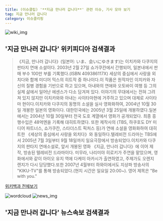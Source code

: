 ```yaml
---
title: (이슈클립) '**지금 만나러 갑니다**' 관련 이슈, 기사 모아 보기
tag: 지금 만나러 갑니다
category: 이슈클리핑
---
```

![wiki_img](https://user-images.githubusercontent.com/42597476/44503234-41136a80-a6d0-11e8-9071-6fc6418eafe4.png)
## **'**지금 만나러 갑니다**'** 위키피디아 검색결과
>《지금, 만나러 갑니다》(일본어: いま、会いにゆきます)는 이치카와 다쿠지의 판타지 연애 소설이다. 2003년 2월 27일 쇼가쿠칸에서 간행되어, 일본내에서 판매 부수 100만 부를 기록했다.(ISBN 409386117X) 세상의 중심에서 사랑을 외치다와 함께 미디어 믹스의 히트작 중 하나이다.이 작품은 원작자인 이치카와 자신의 질병 경험을 기반으로 하고 있으며, 아내와의 연애와 오토바이 여행 등 그의 실제 삶에서 일어난 에센스가 다소 담겨져 있다. 이야기의 무대에서는 전혀 그려져 있지 않지만 이치카와와 아내는 사이타마현에 거주하고 있으며 대체로 사이타마 현이다.이치카와 다쿠지의 동명의 소설을 실사 영화화하여, 2004년 10월 30일 개봉한 일본의 영화이다. 대한민국에는 2005년 3월 25일에 개봉하였다.일본에서는 2004년 10월 30일부터 전국 도호 계열에서 영화가 공개되었다. 최종 흥행수입은 48억엔을 기록해 대히트하였다. 또한 제작사의 (TBS, 하쿠호도 DY 미디어 파트너스, 쇼가쿠칸, 스타더스트 픽처스 등)가 연애 소설을 영화화하여 대히트한 《세상의 중심에서 사랑을 외치다》와 동일하다.텔레비전 드라마는 TBS에서 2005년 7월 3일부터 9월 18일까지 일요극장에서 방송되었다.이치카와 다쿠지의 판타지 연애소설로, 앞서 개봉된 영화 《지금, 만나러 갑니다》에 이어 제작, 방송된 텔레비전 드라마이다. 미무라, 나리미야 히로키가 주연을 맡았으며, 영화에서와 같이 아이오 유지 역에 다케이 아카시가 출연하였고, 주제가도 오렌지 렌지가 다시 담당했다.또한 2007년 4월부터 하와이에서도 지상파 방송사의 "KIKU-TV"를 통해 방송되었다.(현지 시간은 일요일 20:00~). 영어 제목은 "Be with you."

<a href="https://ko.wikipedia.org/wiki/지금 만나러 갑니다" target="_blank">위키백과 전체보기</a>

![wordcloud](https://s3.ap-northeast-2.amazonaws.com/lyrics101-wordcloud/2018-09-21-1537541933.png)
![news_img](https://user-images.githubusercontent.com/42597476/44507050-1206f400-a6e4-11e8-8d98-7ffbfebb353f.png)
## **'**지금 만나러 갑니다**'** 뉴스속보 검색결과

